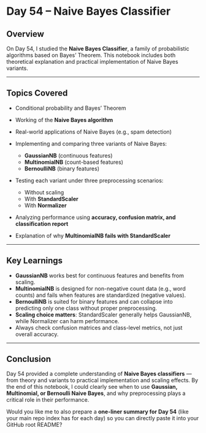 # Day 54 – Naive Bayes Classifier

## Overview

On Day 54, I studied the **Naive Bayes Classifier**, a family of probabilistic algorithms based on Bayes’ Theorem. This notebook includes both theoretical explanation and practical implementation of Naive Bayes variants.

---

## Topics Covered

* Conditional probability and Bayes’ Theorem
* Working of the **Naive Bayes algorithm**
* Real-world applications of Naive Bayes (e.g., spam detection)
* Implementing and comparing three variants of Naive Bayes:

  * **GaussianNB** (continuous features)
  * **MultinomialNB** (count-based features)
  * **BernoulliNB** (binary features)
* Testing each variant under three preprocessing scenarios:

  * Without scaling
  * With **StandardScaler**
  * With **Normalizer**
* Analyzing performance using **accuracy, confusion matrix, and classification report**
* Explanation of why **MultinomialNB fails with StandardScaler**

---

## Key Learnings

* **GaussianNB** works best for continuous features and benefits from scaling.
* **MultinomialNB** is designed for non-negative count data (e.g., word counts) and fails when features are standardized (negative values).
* **BernoulliNB** is suited for binary features and can collapse into predicting only one class without proper preprocessing.
* **Scaling choice matters**: StandardScaler generally helps GaussianNB, while Normalizer can harm performance.
* Always check confusion matrices and class-level metrics, not just overall accuracy.

---

## Conclusion

Day 54 provided a complete understanding of **Naive Bayes classifiers** — from theory and variants to practical implementation and scaling effects. By the end of this notebook, I could clearly see when to use **Gaussian, Multinomial, or Bernoulli Naive Bayes**, and why preprocessing plays a critical role in their performance.


Would you like me to also prepare a **one-liner summary for Day 54** (like your main repo index has for each day) so you can directly paste it into your GitHub root README?
